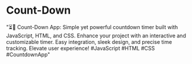 # Count-Down
"⏳🚀 Count-Down App: Simple yet powerful countdown timer built with JavaScript, HTML, and CSS. Enhance your project with an interactive and customizable timer. Easy integration, sleek design, and precise time tracking. Elevate user experience! #JavaScript #HTML #CSS #CountdownApp"
